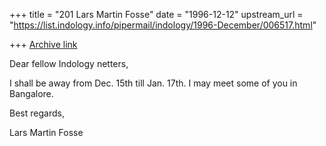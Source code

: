+++
title = "201 Lars Martin Fosse"
date = "1996-12-12"
upstream_url = "https://list.indology.info/pipermail/indology/1996-December/006517.html"

+++
[Archive link](https://list.indology.info/pipermail/indology/1996-December/006517.html)

Dear fellow Indology netters,

I shall be away from Dec. 15th till Jan. 17th. I may meet some of you in
Bangalore. 

Best regards,

Lars Martin Fosse





